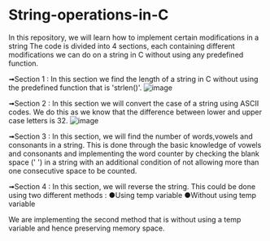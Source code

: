 # String-operations-in-C
In this repository, we will learn how to implement certain modifications in a string 
The code is divided into 4 sections, each containing different modifications we can do on a string in C without using any predefined function. 

➟Section 1 : In this section we find the length of a string in C without using the predefined function that is 'strlen()'. 
![image](https://github.com/user-attachments/assets/6daa967c-dec2-43a3-8670-bdd1c28858b1)

➟Section 2 : In this section we will convert the case of a string using ASCII codes. We do this as we know that the difference between lower and upper case letters is 32. 
![image](https://github.com/user-attachments/assets/f7ff3325-70da-4e6d-a870-e87dff2e93af)

➟Section 3 : In this section, we will find the number of words,vowels and consonants in a string. This is done through the basic knowledge of vowels and consonants and implementing the word counter by checking the blank space (' ')  in a string with an additional condition of not allowing more than one consecutive space to be counted. 

➟Section 4 : In this section, we will reverse the string. This could be done using two different methods : 
                                                              ●Using temp variable 
                                                              ●Without using temp variable 

We are implementing the second method that is without using a temp variable and hence preserving memory space. 
